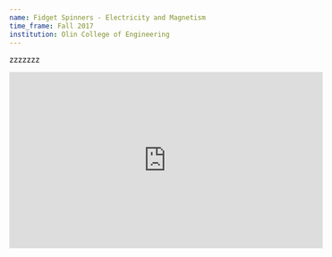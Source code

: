 ```yaml
---
name: Fidget Spinners - Electricity and Magnetism
time_frame: Fall 2017
institution: Olin College of Engineering
---
```

zzzzzzz

<iframe width="560" height="315" src="https://www.youtube.com/embed/JdPywxd1NAc" frameborder="0" allow="accelerometer; autoplay; encrypted-media; gyroscope; picture-in-picture" allowfullscreen></iframe>

